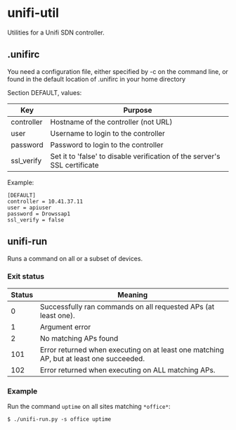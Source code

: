 # unifi-util
Utilities for a Unifi SDN controller.

## .unifirc

You need a configuration file, either specified by -c on the command line, or found
in the default location of .unifirc in your home directory

Section DEFAULT, values:

| Key | Purpose |
| --- | ------- |
| controller | Hostname of the controller (not URL) |
| user       | Username to login to the controller  |
| password   | Password to login to the controller  |
| ssl_verify | Set it to 'false' to disable verification of the server's SSL certificate |

Example:
```
[DEFAULT]
controller = 10.41.37.11
user = apiuser
password = Drowssap1
ssl_verify = false
```

## unifi-run

Runs a command on all or a subset of devices.

### Exit status

| Status | Meaning |
| ------ | ------- |
| 0 | Successfully ran commands on all requested APs (at least one). |
| 1 | Argument error |
| 2 | No matching APs found |
| 101 | Error returned when executing on at least one matching AP, but at least one succeeded. |
| 102 | Error returned when executing on ALL matching APs. |

### Example

Run the command ```uptime``` on all sites matching ```*office*```:

```
$ ./unifi-run.py -s office uptime
```